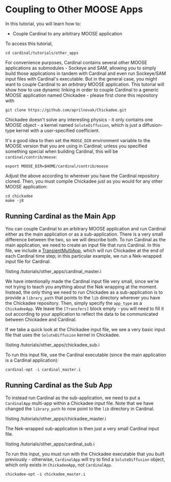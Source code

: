 # Coupling to Other MOOSE Apps

In this tutorial, you will learn how to:

- Couple Cardinal to any arbitrary MOOSE application

To access this tutorial,

```
cd cardinal/tutorials/other_apps
```

For convenience purposes, Cardinal contains several other MOOSE applications
as submodules - Sockeye and SAM, allowing you to simply build those
applications in tandem with Cardinal and even run Sockeye/SAM input files
with Cardinal's executable. But in the general case, you might want to couple
Cardinal to an *arbitrary* MOOSE application. This tutorial will show how to
use dynamic linking in order to couple Cardinal to a generic MOOSE application
named Chickadee - please first clone this repository with

```
git clone https://github.com/aprilnovak/Chickadee.git
```

Chickadee doesn't solve any interesting physics - it only contains one
MOOSE object - a kernel named `SoluteDiffusion`, which is just a diffusion-type
kernel with a user-specified coefficient.

It's a good idea to then set the `MOOSE_DIR` environment variable to the
MOOSE version that you are using in Cardinal; unless you specified something
special when building Cardinal, this will be `cardinal/contrib/moose`:

```
export MOOSE_DIR=$HOME/cardinal/contrib/moose
```

Adjust the above according to wherever you have the Cardinal repository cloned.
Then, you must compile Chickadee just as you would for any other MOOSE application:

```
cd chickadee
make -j8
```

## Running Cardinal as the Main App

You can couple Cardinal to an arbitrary MOOSE application and run Cardinal either
as the main application or as a sub-application. There is a very small difference
between the two, so we will describe both. To run Cardinal as the main application,
we need to create an input file that runs Cardinal. In this file, we include a
[TransientMultiApp](TransientMultiApp.md),
which will run Chickadee at the end of each Cardinal time step; in this particular
example, we run a Nek-wrapped input file for Cardinal.

!listing /tutorials/other_apps/cardinal_master.i

We have intentionally made the Cardinal input file very small, since we're
not trying to teach you anything about the Nek wrapping at the moment. Instead,
the only thing we need to run Chickadee as a sub-application is to provide a
`library_path` that points to the `lib` directory wherever you have the Chickadee
repository. Then, simply specify the `app_type` as a `ChickadeeApp`. We leave
the `[Transfers]` block empty - you will need to fill it out according
to your application to reflect the data to be communicated between Chickadee
and Cardinal.

If we take a quick look at the Chickadee input file, we see a very basic input file
that uses the `SoluteDiffusion` kernel in Chickadee.

!listing /tutorials/other_apps/chickadee_sub.i

To run this input file, use the Cardinal executable (since the main application
is a Cardinal application):

```
cardinal-opt -i cardinal_master.i
```

## Running Cardinal as the Sub App

To instead run Cardinal as the sub-application, we need to put a `CardinalApp`
multi-app within a Chickadee input file. Note that we have changed the
`library_path` to now point to the `lib` directory in Cardinal.

!listing /tutorials/other_apps/chickadee_master.i

The Nek-wrapped sub-application is then just a very small Cardinal input
file.

!listing /tutorials/other_apps/cardinal_sub.i

To run this input, you must run with the Chickadee executable that you built previously -
otherwise, `CardinalApp` will try to find a `SoluteDiffusion` object, which
only exists in `ChickadeeApp`, not `CardinalApp`.

```
chickadee-opt -i chickadee_master.i
```

